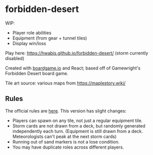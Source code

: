 # forbidden-desert
WIP:
* Player role abilities
* Equipment (from gear + tunnel tiles)
* Display win/loss

Play here: https://hwabis.github.io/forbidden-desert/ (storm currently disabled)

Created with [boardgame.io](https://boardgame.io/) and React; based off of Gamewright's Forbidden Desert board game.

Tile art source: various maps from https://maplestory.wiki/

## Rules
The official rules are [here](https://www.gamewright.com/gamewright/pdfs/Rules/ForbiddenDesertTM-RULES.pdf). This version has slight changes:

* Players can spawn on any tile, not just a regular equipment tile.
* Storm cards are not drawn from a deck, but randomly generated independently each turn. (Equipment is still drawn from a deck. Meteorologists can't peak at the next storm cards)
* Running out of sand markers is not a lose condition.
* You may have duplicate roles across different players.

